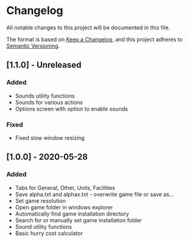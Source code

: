 # Changelog
All notable changes to this project will be documented in this file.

The format is based on [Keep a Changelog](https://keepachangelog.com/en/1.0.0/),
and this project adheres to [Semantic Versioning](https://semver.org/spec/v2.0.0.html).

## [1.1.0] - **Unreleased**
### Added
- Sounds utility functions
- Sounds for various actions
- Options screen with option to enable sounds
### Fixed
- Fixed slow window resizing

## [1.0.0] - 2020-05-28
### Added
- Tabs for General, Other, Units, Facilities
- Save alpha.txt and alphax.txt - overwrite game file or save as...
- Set game resolution
- Open game folder in windows explorer
- Automatically find game installation directory
- Search for or manually set game installation folder
- Sound utility functions
- Basic hurry cost calculator
